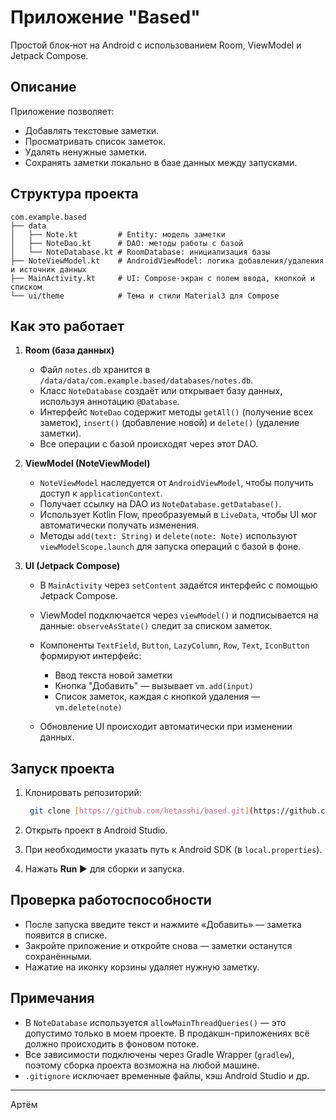 # Приложение "Based"

Простой блок‑нот на Android с использованием Room, ViewModel и Jetpack Compose.

## Описание

Приложение позволяет:

* Добавлять текстовые заметки.
* Просматривать список заметок.
* Удалять ненужные заметки.
* Сохранять заметки локально в базе данных между запусками.

## Структура проекта

```
com.example.based
├── data
│   ├── Note.kt         # Entity: модель заметки
│   ├── NoteDao.kt      # DAO: методы работы с базой
│   └── NoteDatabase.kt # RoomDatabase: инициализация базы
├── NoteViewModel.kt    # AndroidViewModel: логика добавления/удаления и источник данных
├── MainActivity.kt     # UI: Compose-экран с полем ввода, кнопкой и списком
└── ui/theme            # Тема и стили Material3 для Compose
```

## Как это работает

1. **Room (база данных)**

   * Файл `notes.db` хранится в `/data/data/com.example.based/databases/notes.db`.
   * Класс `NoteDatabase` создаёт или открывает базу данных, используя аннотацию `@Database`.
   * Интерфейс `NoteDao` содержит методы `getAll()` (получение всех заметок), `insert()` (добавление новой) и `delete()` (удаление заметки).
   * Все операции с базой происходят через этот DAO.

2. **ViewModel (NoteViewModel)**

   * `NoteViewModel` наследуется от `AndroidViewModel`, чтобы получить доступ к `applicationContext`.
   * Получает ссылку на DAO из `NoteDatabase.getDatabase()`.
   * Использует Kotlin Flow, преобразуемый в `LiveData`, чтобы UI мог автоматически получать изменения.
   * Методы `add(text: String)` и `delete(note: Note)` используют `viewModelScope.launch` для запуска операций с базой в фоне.

3. **UI (Jetpack Compose)**

   * В `MainActivity` через `setContent` задаётся интерфейс с помощью Jetpack Compose.
   * ViewModel подключается через `viewModel()` и подписывается на данные: `observeAsState()` следит за списком заметок.
   * Компоненты `TextField`, `Button`, `LazyColumn`, `Row`, `Text`, `IconButton` формируют интерфейс:

     * Ввод текста новой заметки
     * Кнопка "Добавить" — вызывает `vm.add(input)`
     * Список заметок, каждая с кнопкой удаления — `vm.delete(note)`
   * Обновление UI происходит автоматически при изменении данных.

## Запуск проекта

1. Клонировать репозиторий:

   ```bash 
    git clone [https://github.com/hetasshi/based.git](https://github.com/hetasshi/based.git)
   ```
2. Открыть проект в Android Studio.
3. При необходимости указать путь к Android SDK (в `local.properties`).
4. Нажать **Run ▶** для сборки и запуска.

## Проверка работоспособности

- После запуска введите текст и нажмите «Добавить» — заметка появится в списке.
- Закройте приложение и откройте снова — заметки останутся сохранёнными.
- Нажатие на иконку корзины удаляет нужную заметку.

## Примечания

- В `NoteDatabase` используется `allowMainThreadQueries()` — это допустимо только в моем проекте. В продакшн-приложениях всё должно происходить в фоновом потоке.
- Все зависимости подключены через Gradle Wrapper (`gradlew`), поэтому сборка проекта возможна на любой машине.
- `.gitignore` исключает временные файлы, кэш Android Studio и др.

---

Артём

